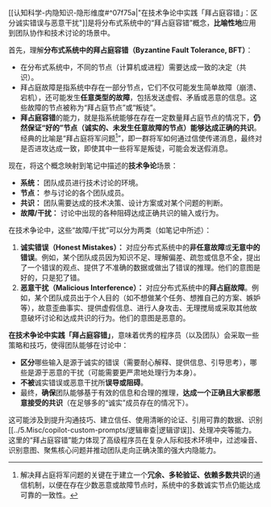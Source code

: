 [[认知科学-内隐知识-隐形维度#^07f75a|"在技术争论中实践「拜占庭容错」：区分诚实错误与恶意干扰"]]是将分布式系统中的“拜占庭容错”概念，**比喻性地**应用到团队协作和技术讨论的场景中。

首先，理解**分布式系统中的拜占庭容错（Byzantine Fault Tolerance, BFT）**：

*  在分布式系统中，不同的节点（计算机或进程）需要达成一致的决定（共识）。
*  拜占庭故障是指系统中存在一部分节点，它们不仅可能发生简单故障（崩溃、宕机），还可能发生**任意类型的故障**，包括发送虚假、矛盾或恶意的信息。这些故障的节点被称为“拜占庭节点”或“叛徒”。
*  **拜占庭容错**的能力，就是指系统能够在存在一定数量拜占庭节点的情况下，**仍然保证“好的”节点（诚实的、未发生任意故障的节点）能够达成正确的共识**。经典的比喻是“拜占庭将军问题[^1]”，即一群将军如何通过信使传递消息，最终对是否进攻达成一致，即使其中一些将军是叛徒，可能会发送假消息。

现在，将这个概念映射到笔记中描述的**技术争论**场景：

*   **系统：** 团队成员进行技术讨论的环境。
*   **节点：** 参与讨论的各个团队成员。
*   **共识：** 团队需要达成的技术决策、设计方案或对某个问题的判断。
*   **故障/干扰：** 讨论中出现的各种阻碍达成正确共识的输入或行为。

在技术争论中，这些“故障/干扰”可以分为两类（如笔记中所述）：

1.  **诚实错误（Honest Mistakes）：** 对应分布式系统中的**非任意故障**或**无意中的错误**。例如，某个团队成员因为知识不足、理解偏差、疏忽或信息不全，提出了一个错误的观点、提供了不准确的数据或做出了错误的推理。他们的意图是好的，只是犯了错。
2.  **恶意干扰（Malicious Interference）：** 对应分布式系统中的**拜占庭故障**。例如，某个团队成员出于个人目的（如不想做某个任务、想推自己的方案、嫉妒等），故意歪曲事实、提供虚假信息、进行人身攻击、无理搅局或采取其他故意破坏讨论和达成共识的行为。他们的意图是恶意的。

**在技术争论中实践「拜占庭容错」**，意味着优秀的程序员（以及团队）会采取一些策略和技巧，使得团队能够在讨论中：

*   **区分**哪些输入是源于诚实的错误（需要耐心解释、提供信息、引导思考），哪些是源于恶意的干扰（可能需要更严肃地处理行为本身）。
*   **不被**诚实错误或恶意干扰所**误导或阻碍**。
*   最终，**确保**团队能够基于有效的信息和合理的推理，**达成一个正确且大家都愿意接受的共识**（在足够多的“诚实”成员存在的情况下）。

这可能涉及到提升沟通技巧、建立信任、使用清晰的论证、引用可靠的数据、识别[[../5.Misc/copilot-custom-prompts/逻辑审查|逻辑谬误]]、处理冲突等能力。这里的“拜占庭容错”能力体现了高级程序员在复杂人际和技术环境中，过滤噪音、识别意图、聚焦核心问题并推动团队走向正确决策的强大内隐能力。

[^1]: 解决拜占庭将军问题的关键在于建立一个**冗余、多轮验证、依赖多数共识**的通信机制，以便在存在少数恶意或故障节点时，系统中的多数诚实节点仍能达成可靠的一致性。
